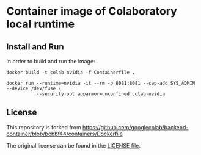 # Container image of Colaboratory local runtime

## Install and Run

In order to build and run the image:

```
docker build -t colab-nvidia -f Containerfile .

docker run --runtime=nvidia -it --rm -p 8081:8081 --cap-add SYS_ADMIN --device /dev/fuse \
           --security-opt apparmor=unconfined colab-nvidia
```

## License

This repository is forked from
https://github.com/googlecolab/backend-container/blob/bcbbf44/containers/Dockerfile

The original license can be found in the [LICENSE file](./LICENSE).

